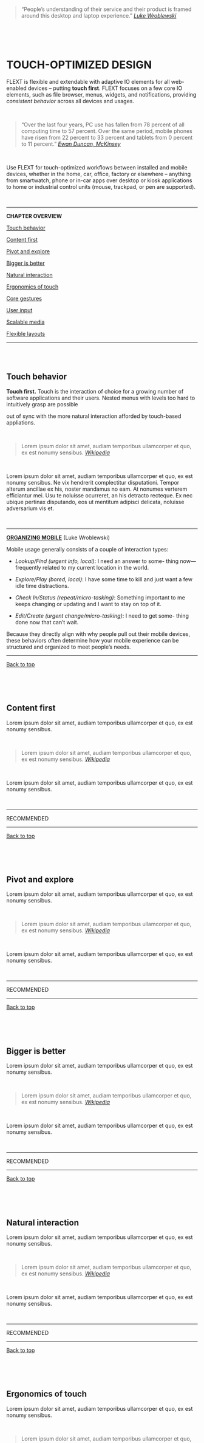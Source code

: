 <br><br><br><br><br><br><br><br>
> “People’s understanding of their service and their product is framed around this desktop and laptop experience.” *[Luke Wroblewski](http://www.uie.com/articles/mobile_as_medium/)*

<br><br><br>

# TOUCH-OPTIMIZED DESIGN

FLEXT is flexible and extendable with adaptive IO elements for all web-enabled devices – putting **touch first**. FLEXT focuses on a few core IO elements, such as file browser, menus, widgets, and notifications, providing *consistent behavior* across all devices and usages.

<br>

> “Over the last four years, PC use has fallen from 78 percent of all computing time to 57 percent. Over the same period, mobile phones have risen from 22 percent to 33 percent and tablets from 0 percent to 11 percent.” [*Ewan Duncan, McKinsey*](http://www.economistgroup.com/leanback/channels/moving-from-mobile-first-to-touch-first)

<br>

Use FLEXT for touch-optimized workflows between installed and mobile devices, whether in the home, car, office, factory or elsewhere – anything from smartwatch, phone or in-car apps over desktop or kiosk applications to home or industrial control units (mouse, trackpad, or pen are supported).

<br>

___

**CHAPTER OVERVIEW**

[Touch behavior](#touch-behavior)

[Content first](#content-first)

[Pivot and explore](#pivot-and-explore)

[Bigger is better](#bigger-is-better)

[Natural interaction](#natural-interaction)

[Ergonomics of touch](#ergonomics-of-touch)

[Core gestures](#core-gestures)

[User input](#user-input)

[Scalable media](#scalable-media)

[Flexible layouts](#flexible-layouts)



___

<br><br>

## Touch behavior

**Touch first.** Touch is the interaction of choice for a growing number of software applications and their users. Nested menus with levels too hard to intuitively grasp are possible

out of sync with the more natural interaction afforded by touch-based appliations.

<br>

> Lorem ipsum dolor sit amet, audiam temporibus ullamcorper et quo, ex est nonumy sensibus. *[Wikipedia](http://en.wikipedia.org/wiki/Information_architecture)*

<br>

Lorem ipsum dolor sit amet, audiam temporibus ullamcorper et quo, ex est nonumy sensibus. Ne vix hendrerit complectitur disputationi. Tempor alterum ancillae ex his, noster mandamus no eam. At nonumes verterem efficiantur mei. Usu te noluisse ocurreret, an his detracto recteque. Ex nec ubique pertinax disputando, eos ut mentitum adipisci delicata, noluisse adversarium vis et.

<br>

___

[**ORGANIZING MOBILE**](http://alistapart.com/article/organizing-mobile) (Luke Wroblewski)

Mobile usage generally consists of a couple of interaction types:

* *Lookup/Find (urgent info, local)*: I need an answer to some- thing now—frequently related to my current location in the world.

* *Explore/Play (bored, local)*: I have some time to kill and just want a few idle time distractions.

* *Check In/Status (repeat/micro-tasking)*: Something important to me keeps changing or updating and I want to stay on top of it.

* *Edit/Create (urgent change/micro-tasking)*: I need to get some- thing done now that can’t wait.


Because they directly align with why people pull out their mobile devices, these behaviors often determine how your mobile experience can be structured and organized to meet people’s needs.

___

[Back to top](#touch-optimized-design)

<br><br><br>

## Content first

Lorem ipsum dolor sit amet, audiam temporibus ullamcorper et quo, ex est nonumy sensibus.

<br>

> Lorem ipsum dolor sit amet, audiam temporibus ullamcorper et quo, ex est nonumy sensibus. *[Wikipedia](http://en.wikipedia.org/wiki/Information_architecture)*

<br>

Lorem ipsum dolor sit amet, audiam temporibus ullamcorper et quo, ex est nonumy sensibus.

<br>

___

RECOMMENDED

___

[Back to top](#touch-optimized-design)

<br><br><br>

## Pivot and explore

Lorem ipsum dolor sit amet, audiam temporibus ullamcorper et quo, ex est nonumy sensibus.

<br>

> Lorem ipsum dolor sit amet, audiam temporibus ullamcorper et quo, ex est nonumy sensibus. *[Wikipedia](http://en.wikipedia.org/wiki/Information_architecture)*

<br>

Lorem ipsum dolor sit amet, audiam temporibus ullamcorper et quo, ex est nonumy sensibus.

<br>

___

RECOMMENDED

___

[Back to top](#touch-optimized-design)

<br><br><br>

## Bigger is better

Lorem ipsum dolor sit amet, audiam temporibus ullamcorper et quo, ex est nonumy sensibus.

<br>

> Lorem ipsum dolor sit amet, audiam temporibus ullamcorper et quo, ex est nonumy sensibus. *[Wikipedia](http://en.wikipedia.org/wiki/Information_architecture)*

<br>

Lorem ipsum dolor sit amet, audiam temporibus ullamcorper et quo, ex est nonumy sensibus.

<br>

___

RECOMMENDED

___

[Back to top](#touch-optimized-design)

<br><br><br>

## Natural interaction

Lorem ipsum dolor sit amet, audiam temporibus ullamcorper et quo, ex est nonumy sensibus.

<br>

> Lorem ipsum dolor sit amet, audiam temporibus ullamcorper et quo, ex est nonumy sensibus. *[Wikipedia](http://en.wikipedia.org/wiki/Information_architecture)*

<br>

Lorem ipsum dolor sit amet, audiam temporibus ullamcorper et quo, ex est nonumy sensibus.

<br>

___

RECOMMENDED

___

[Back to top](#touch-optimized-design)

<br><br><br>

## Ergonomics of touch

Lorem ipsum dolor sit amet, audiam temporibus ullamcorper et quo, ex est nonumy sensibus.

<br>

> Lorem ipsum dolor sit amet, audiam temporibus ullamcorper et quo, ex est nonumy sensibus. *[Wikipedia](http://en.wikipedia.org/wiki/Information_architecture)*

<br>

Lorem ipsum dolor sit amet, audiam temporibus ullamcorper et quo, ex est nonumy sensibus.

<br>

___

RECOMMENDED

___

[Back to top](#touch-optimized-design)

<br><br><br>

## Core gestures

Lorem ipsum dolor sit amet, audiam temporibus ullamcorper et quo, ex est nonumy sensibus.

<br>

> Lorem ipsum dolor sit amet, audiam temporibus ullamcorper et quo, ex est nonumy sensibus. *[Wikipedia](http://en.wikipedia.org/wiki/Information_architecture)*

<br>

Lorem ipsum dolor sit amet, audiam temporibus ullamcorper et quo, ex est nonumy sensibus.

<br>

___

RECOMMENDED

___

[Back to top](#touch-optimized-design)

<br><br><br>

## User input

Lorem ipsum dolor sit amet, audiam temporibus ullamcorper et quo, ex est nonumy sensibus.

<br>

> Lorem ipsum dolor sit amet, audiam temporibus ullamcorper et quo, ex est nonumy sensibus. *[Wikipedia](http://en.wikipedia.org/wiki/Information_architecture)*

<br>

Lorem ipsum dolor sit amet, audiam temporibus ullamcorper et quo, ex est nonumy sensibus.

<br>

___

RECOMMENDED

___

[Back to top](#touch-optimized-design)

<br><br><br>

## Scalable media

Lorem ipsum dolor sit amet, audiam temporibus ullamcorper et quo, ex est nonumy sensibus.

<br>

> Lorem ipsum dolor sit amet, audiam temporibus ullamcorper et quo, ex est nonumy sensibus. *[Wikipedia](http://en.wikipedia.org/wiki/Information_architecture)*

<br>

Lorem ipsum dolor sit amet, audiam temporibus ullamcorper et quo, ex est nonumy sensibus.

<br>

___

RECOMMENDED

___

[Back to top](#touch-optimized-design)

<br><br><br>

## Flexible layouts

Lorem ipsum dolor sit amet, audiam temporibus ullamcorper et quo, ex est nonumy sensibus.

<br>

> Lorem ipsum dolor sit amet, audiam temporibus ullamcorper et quo, ex est nonumy sensibus. *[Wikipedia](http://en.wikipedia.org/wiki/Information_architecture)*

<br>

Lorem ipsum dolor sit amet, audiam temporibus ullamcorper et quo, ex est nonumy sensibus.

<br>

___

RECOMMENDED

___

[Back to top](#touch-optimized-design)

<br><br><br>

